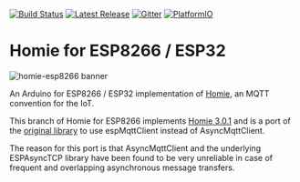 [![Build Status](https://img.shields.io/circleci/project/github/homieiot/homie-esp8266/develop.svg?style=flat-square)](https://circleci.com/gh/homieiot/homie-esp8266) [![Latest Release](https://img.shields.io/badge/release-v3.0.0-yellow.svg?style=flat-square)](https://github.com/homieiot/homie-esp8266/releases) [![Gitter](https://img.shields.io/gitter/room/Homie/ESP8266.svg?style=flat-square)](https://gitter.im/homie-iot/ESP8266) [![PlatformIO](https://img.shields.io/badge/Powered-PlatformIO-blue.png)](https://platformio.org/lib/show/555/Homie)

# Homie for ESP8266 / ESP32

![homie-esp8266 banner](banner.png)

An Arduino for ESP8266 / ESP32 implementation of [Homie](https://github.com/homieiot/convention), an MQTT convention for the IoT.

This branch of Homie for ESP8266 implements [Homie 3.0.1](https://github.com/homieiot/convention/releases/tag/v3.0.1) and is a port of the [original library](https://github.com/homieiot/homie-esp8266) to use espMqttClient instead of AsyncMqttClient.

The reason for this port is that AsyncMqttClient and the underlying ESPAsyncTCP library have been found to be very unreliable
in case of frequent and overlapping asynchronous message transfers.

